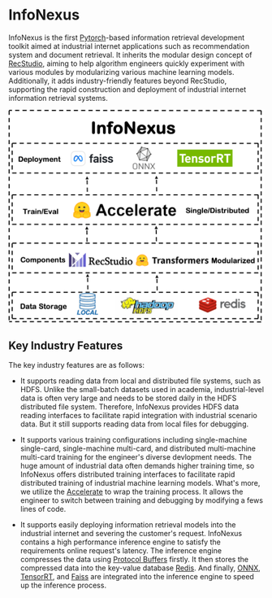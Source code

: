 # InfoNexus

InfoNexus is the first [Pytorch](https://pytorch.org/)-based information retrieval development toolkit aimed at industrial internet applications such as recommendation system and document retrieval. It inherits the modular design concept of [RecStudio](https://github.com/USTCLLM/RecStudio), aiming to help algorithm engineers quickly experiment with various modules by modularizing various machine learning models. Additionally, it adds industry-friendly features beyond RecStudio, supporting the rapid construction and deployment of industrial internet information retrieval systems. 

![This is the framework of InfoNexus](./doc/imgs/framework.jpg)


## Key Industry Features
The key industry features are as follows:

- It supports reading data from local and distributed file systems, such as HDFS. Unlike the small-batch datasets used in academia, industrial-level data is often very large and needs to be stored daily in the HDFS distributed file system. Therefore, InfoNexus provides HDFS data reading interfaces to facilitate rapid integration with industrial scenario data. But it still supports reading data from local files for debugging.

- It supports various training configurations including single-machine single-card, single-machine multi-card, and distributed multi-machine multi-card training for the engineer's diverse devlopment needs. The huge amount of industrial data often demands higher training time, so InfoNexus offers distributed training interfaces to facilitate rapid distributed training of industrial machine learning models. What's more, we utilize the [Accelerate](https://huggingface.co/docs/transformers/accelerate) to wrap the training process. It allows the engineer to switch between training and debugging by modifying a fews lines of code. 

- It supports easily deploying information retrieval models into the industrial internet and severing the customer's request. InfoNexus contains a high performance inference engine to satisfy the requirements online request's latency. The inference engine compresses the data using [Protocol Buffers](https://github.com/protocolbuffers/protobuf) firstly. It then stores the compressed data into the key-value database [Redis](https://redis.io/). And finally, [ONNX](https://onnx.ai/), [TensorRT](https://github.com/NVIDIA/TensorRT), and [Faiss](https://github.com/facebookresearch/faiss) are integrated into the inference engine to speed up the inference process.